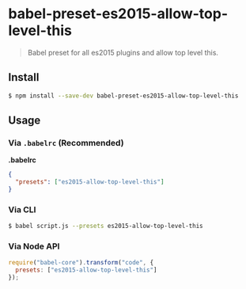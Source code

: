 # babel-preset-es2015-allow-top-level-this

> Babel preset for all es2015 plugins and allow top level this.

## Install

```sh
$ npm install --save-dev babel-preset-es2015-allow-top-level-this
```

## Usage

### Via `.babelrc` (Recommended)

**.babelrc**

```json
{
  "presets": ["es2015-allow-top-level-this"]
}
```

### Via CLI

```sh
$ babel script.js --presets es2015-allow-top-level-this 
```

### Via Node API

```javascript
require("babel-core").transform("code", {
  presets: ["es2015-allow-top-level-this"]
});
```